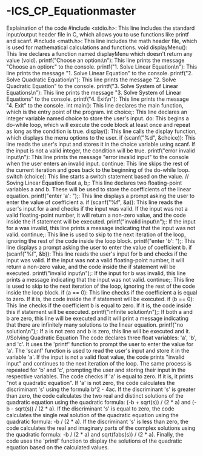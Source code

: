 # -ICS_CP_Equationmaster
Explaination of the code 
#include <stdio.h>: This line includes the standard input/output header file in C, which allows you to use functions like printf and scanf.
#include <math.h>: This line includes the math header file, which is used for mathematical calculations and functions.
void displayMenu(): This line declares a function named displayMenu which doesn't return any value (void).
printf("Choose an option:\n"): This line prints the message "Choose an option:" to the console.
printf("1. Solve Linear Equation\n"): This line prints the message "1. Solve Linear Equation" to the console.
printf("2. Solve Quadratic Equation\n"): This line prints the message "2. Solve Quadratic Equation" to the console.
printf("3. Solve System of Linear Equations\n"): This line prints the message "3. Solve System of Linear Equations" to the console.
printf("4. Exit\n"): This line prints the message "4. Exit" to the console.
int main(): This line declares the main function, which is the entry point of the program.
int choice;: This line declares an integer variable named choice to store the user's input.
do: This begins a do-while loop, which will execute the code block at least once and repeat as long as the condition is true.
display(): This line calls the display function, which displays the menu options to the user.
if (scanf("%d", &choice)): This line reads the user's input and stores it in the choice variable using scanf. If the input is not a valid integer, the condition will be true.
printf("error invalid input\n"): This line prints the message "error invalid input" to the console when the user enters an invalid input.
continue: This line skips the rest of the current iteration and goes back to the beginning of the do-while loop.
switch (choice): This line starts a switch statement based on the value.
// Soving Linear Equation 
float a, b;: This line declares two floating-point variables a and b. These will be used to store the coefficients of the linear equation.
 printf("enter 'a': ");: This line displays a prompt asking the user to enter the value of coefficient a.
 if (scanf("%f", &a)): This line reads the user's input for a and checks if the input was valid. If the input was not a valid floating-point number, it will return a non-zero value, and the code inside the if statement will be executed.
printf("invalid input\n");: If the input for a was invalid, this line prints a message indicating that the input was not valid.
continue;: This line is used to skip to the next iteration of the loop, ignoring the rest of the code inside the loop block.
printf("enter 'b': ");: This line displays a prompt asking the user to enter the value of coefficient b.
if (scanf("%f", &b)): This line reads the user's input for b and checks if the input was valid. If the input was not a valid floating-point number, it will return a non-zero value, and the code inside the if statement will be executed.
 printf("invalid input\n");: If the input for b was invalid, this line prints a message indicating that the input was not valid.
 continue;: This line is used to skip to the next iteration of the loop, ignoring the rest of the code inside the loop block.
 if (a == 0): This line checks if the coefficient a is equal to zero. If it is, the code inside the if statement will be executed.
if (b == 0): This line checks if the coefficient b is equal to zero. If it is, the code inside this if statement will be executed.
 printf("infinite solution\n");: If both a and b are zero, this line will be executed and it will print a message indicating that there are infinitely many solutions to the linear equation.
printf("no solution\n");: If a is not zero and b is zero, this line will be executed and it.
//Solving Quadratic Equation 
The code declares three float variables: 'a', 'b', and 'c'.
 It uses the 'printf' function to prompt the user to enter the value for 'a'.
 The 'scanf' function is used to read the user's input and store it in the variable 'a'. If the input is not a valid float value, the code prints "invalid input" and continues to the next iteration of the loop.
 The same process is repeated for 'b' and 'c', prompting the user and storing their input in the respective variables.
 The code checks if 'a' is equal to zero. If it is, it prints "not a quadratic equation".
 If 'a' is not zero, the code calculates the discriminant 's' using the formula b^2 - 4ac.
 If the discriminant 's' is greater than zero, the code calculates the two real and distinct solutions of the quadratic equation using the quadratic formula: (-b + sqrt(s)) / (2 * a) and (-b - sqrt(s)) / (2 * a).
 If the discriminant 's' is equal to zero, the code calculates the single real solution of the quadratic equation using the quadratic formula: -b / (2 * a).
 If the discriminant 's' is less than zero, the code calculates the real and imaginary parts of the complex solutions using the quadratic formula: -b / (2 * a) and sqrt(fabs(s)) / (2 * a).
Finally, the code uses the 'printf' function to display the solutions of the quadratic equation based on the calculated values.


